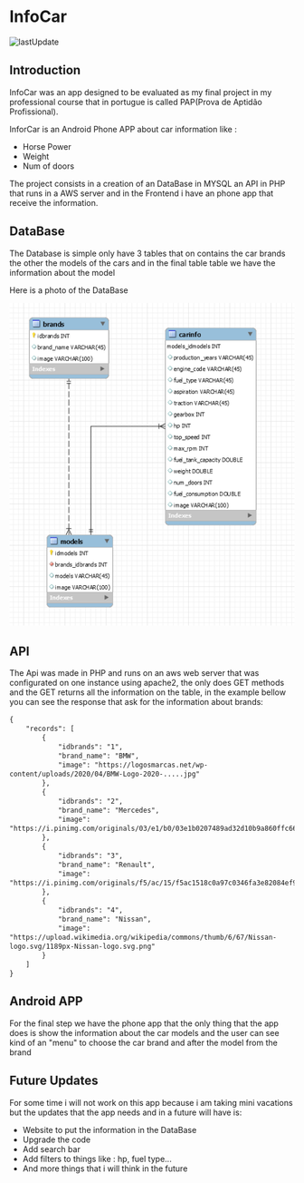 # InfoCar 
![lastUpdate](https://img.shields.io/github/last-commit/X-Rafaelim/InfoCar)



## Introduction

InfoCar was an app designed to be evaluated as my final project in my professional course that in portugue is called PAP(Prova de Aptidão Profissional).

InforCar is an Android Phone APP about car information like :
* Horse Power
* Weight
* Num of doors

The project consists in a creation of an DataBase in MYSQL an API in PHP that runs in a AWS server and in the Frontend i have an phone app that receive the information.


## DataBase

The Database is simple only have 3 tables that on contains the car brands the other the models of the cars and in the final table table we have the information about the model

Here is a photo of the DataBase

![DataBase!](Tabela.PNG "DataBase InfoCar")


## API

The Api was made in PHP and runs on an aws web server that was configurated on one instance using apache2, the only does GET methods and the GET returns all the information on the table, in the example bellow you can see the response that ask for the information about brands:

```
{
    "records": [
        {
            "idbrands": "1",
            "brand_name": "BMW",
            "image": "https://logosmarcas.net/wp-content/uploads/2020/04/BMW-Logo-2020-.....jpg"
        },
        {
            "idbrands": "2",
            "brand_name": "Mercedes",
            "image": "https://i.pinimg.com/originals/03/e1/b0/03e1b0207489ad32d10b9a860ffc6623.png"
        },
        {
            "idbrands": "3",
            "brand_name": "Renault",
            "image": "https://i.pinimg.com/originals/f5/ac/15/f5ac1518c0a97c0346fa3e82084ef9c0.jpg"
        },
        {
            "idbrands": "4",
            "brand_name": "Nissan",
            "image": "https://upload.wikimedia.org/wikipedia/commons/thumb/6/67/Nissan-logo.svg/1189px-Nissan-logo.svg.png"
        }
    ]
}
```
## Android APP

For the final step we have the phone app that the only thing that the app does is show the information about the car models and the user can see kind of an "menu" to choose the car brand and after the model from the brand 

## Future Updates

For some time i will not work on this app because i am taking mini vacations but the updates that the app needs and in a future will have is:

* Website to put the information in the DataBase
* Upgrade the code
* Add search bar 
* Add filters to things like : hp, fuel type...
* And more things that i will think in the future

